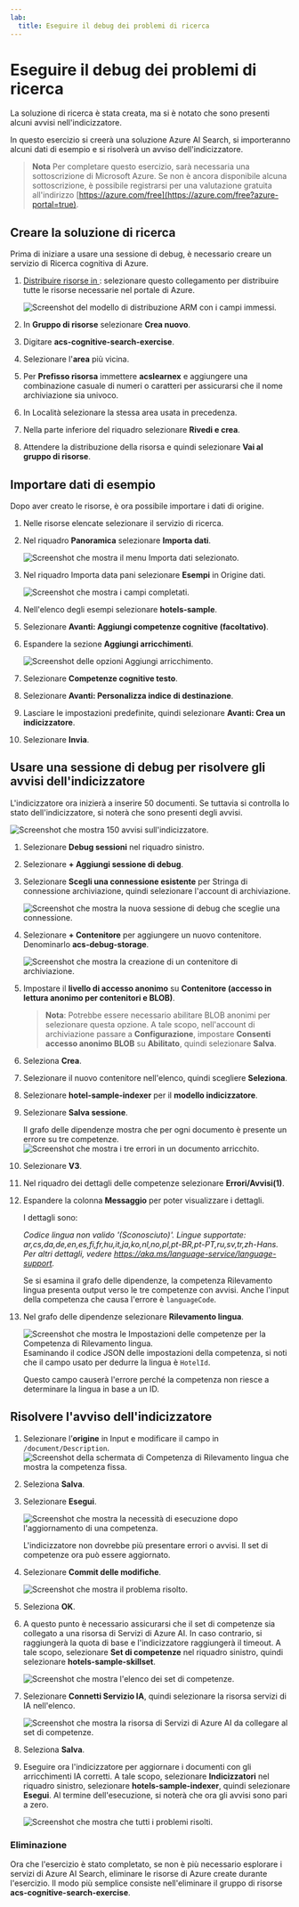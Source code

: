 ```yaml
---
lab:
  title: Eseguire il debug dei problemi di ricerca
---
```


# Eseguire il debug dei problemi di ricerca

La soluzione di ricerca è stata creata, ma si è notato che sono presenti alcuni avvisi nell'indicizzatore.

In questo esercizio si creerà una soluzione Azure AI Search, si importeranno alcuni dati di esempio e si risolverà un avviso dell'indicizzatore.

> **Nota** Per completare questo esercizio, sarà necessaria una sottoscrizione di Microsoft Azure. Se non è ancora disponibile alcuna sottoscrizione, è possibile registrarsi per una valutazione gratuita all'indirizzo [https://azure.com/free](https://azure.com/free?azure-portal=true).

## Creare la soluzione di ricerca

Prima di iniziare a usare una sessione di debug, è necessario creare un servizio di Ricerca cognitiva di Azure.

1. [Distribuire risorse in ](https://portal.azure.com/#create/Microsoft.Template/uri/https%3A%2F%2Fraw.githubusercontent.com%2FMicrosoftLearning%2Fmslearn-knowledge-mining%2Fmain%2FLabfiles%2F08-debug-search%2Fazuredeploy.json): selezionare questo collegamento per distribuire tutte le risorse necessarie nel portale di Azure.

    ![Screenshot del modello di distribuzione ARM con i campi immessi.](../media/08-media/arm-template-deployment.png)

1. In **Gruppo di risorse** selezionare **Crea nuovo**.
1. Digitare **acs-cognitive-search-exercise**.
1. Selezionare l'**area** più vicina.
1. Per **Prefisso risorsa** immettere **acslearnex** e aggiungere una combinazione casuale di numeri o caratteri per assicurarsi che il nome archiviazione sia univoco.
1. In Località selezionare la stessa area usata in precedenza.
1. Nella parte inferiore del riquadro selezionare **Rivedi e crea**.
1. Attendere la distribuzione della risorsa e quindi selezionare **Vai al gruppo di risorse**.

## Importare dati di esempio

Dopo aver creato le risorse, è ora possibile importare i dati di origine.

1. Nelle risorse elencate selezionare il servizio di ricerca.

1. Nel riquadro **Panoramica** selezionare **Importa dati**.

      ![Screenshot che mostra il menu Importa dati selezionato.](../media/08-media/import-data.png)

1. Nel riquadro Importa data pani selezionare **Esempi** in Origine dati.

      ![Screenshot che mostra i campi completati.](../media/08-media/import-data-selection-screen-small.png)

1. Nell'elenco degli esempi selezionare **hotels-sample**.
1. Selezionare **Avanti: Aggiungi competenze cognitive (facoltativo)**.
1. Espandere la sezione **Aggiungi arricchimenti**.

    ![Screenshot delle opzioni Aggiungi arricchimento.](../media/08-media/add-enrichments.png)

1. Selezionare **Competenze cognitive testo**.
1. Selezionare **Avanti: Personalizza indice di destinazione**.
1. Lasciare le impostazioni predefinite, quindi selezionare **Avanti: Crea un indicizzatore**.
1. Selezionare **Invia**.

## Usare una sessione di debug per risolvere gli avvisi dell'indicizzatore

L'indicizzatore ora inizierà a inserire 50 documenti. Se tuttavia si controlla lo stato dell'indicizzatore, si noterà che sono presenti degli avvisi.

![Screenshot che mostra 150 avvisi sull'indicizzatore.](../media/08-media/indexer-warnings.png)

1. Selezionare **Debug sessioni** nel riquadro sinistro.

1. Selezionare **+ Aggiungi sessione di debug**.

1. Selezionare **Scegli una connessione esistente** per Stringa di connessione archiviazione, quindi selezionare l'account di archiviazione.

    ![Screenshot che mostra la nuova sessione di debug che sceglie una connessione.](../media/08-media/connect-storage.png)
1. Selezionare **+ Contenitore** per aggiungere un nuovo contenitore. Denominarlo **acs-debug-storage**.

    ![Screenshot che mostra la creazione di un contenitore di archiviazione.](../media/08-media/create-storage-container.png)

1. Impostare il **livello di accesso anonimo** su **Contenitore (accesso in lettura anonimo per contenitori e BLOB)**.

    > **Nota**: Potrebbe essere necessario abilitare BLOB anonimi per selezionare questa opzione. A tale scopo, nell'account di archiviazione passare a **Configurazione**, impostare **Consenti accesso anonimo BLOB** su **Abilitato**, quindi selezionare **Salva**.

1. Seleziona **Crea**.
1. Selezionare il nuovo contenitore nell'elenco, quindi scegliere **Seleziona**.
1. Selezionare **hotel-sample-indexer** per il **modello indicizzatore**.
1. Selezionare **Salva sessione**.

    Il grafo delle dipendenze mostra che per ogni documento è presente un errore su tre competenze.
    ![Screenshot che mostra i tre errori in un documento arricchito.](../media/08-media/warning-skill-selection.png)

1. Selezionare **V3**.
1. Nel riquadro dei dettagli delle competenze selezionare **Errori/Avvisi(1)**.
1. Espandere la colonna **Messaggio** per poter visualizzare i dettagli.

    I dettagli sono:

    *Codice lingua non valido '(Sconosciuto)'. Lingue supportate: ar,cs,da,de,en,es,fi,fr,hu,it,ja,ko,nl,no,pl,pt-BR,pt-PT,ru,sv,tr,zh-Hans. Per altri dettagli, vedere https://aka.ms/language-service/language-support.*

    Se si esamina il grafo delle dipendenze, la competenza Rilevamento lingua presenta output verso le tre competenze con avvisi. Anche l'input della competenza che causa l'errore è `languageCode`.

1. Nel grafo delle dipendenze selezionare **Rilevamento lingua**.

    ![Screenshot che mostra le Impostazioni delle competenze per la Competenza di Rilevamento lingua.](../media/08-media/language-detection-error.png)
    Esaminando il codice JSON delle impostazioni della competenza, si noti che il campo usato per dedurre la lingua è `HotelId`.

    Questo campo causerà l'errore perché la competenza non riesce a determinare la lingua in base a un ID.

## Risolvere l'avviso dell'indicizzatore

1. Selezionare l’**origine** in Input e modificare il campo in `/document/Description`.
    ![Screenshot della schermata di Competenza di Rilevamento lingua che mostra la competenza fissa.](../media/08-media/language-detection-fix.png)
1. Seleziona **Salva**.
1. Selezionare **Esegui**.

    ![Screenshot che mostra la necessità di esecuzione dopo l'aggiornamento di una competenza.](../media/08-media/rerun-debug-session.png)

    L'indicizzatore non dovrebbe più presentare errori o avvisi. Il set di competenze ora può essere aggiornato.

1. Selezionare **Commit delle modifiche**.

    ![Screenshot che mostra il problema risolto.](../media/08-media/error-fixed.png)
1. Seleziona **OK**.

1. A questo punto è necessario assicurarsi che il set di competenze sia collegato a una risorsa di Servizi di Azure AI. In caso contrario, si raggiungerà la quota di base e l'indicizzatore raggiungerà il timeout. A tale scopo, selezionare **Set di competenze** nel riquadro sinistro, quindi selezionare **hotels-sample-skillset**.

    ![Screenshot che mostra l'elenco dei set di competenze.](../media/08-media/update-skillset.png)
1. Selezionare **Connetti Servizio IA**, quindi selezionare la risorsa servizi di IA nell'elenco.

    ![Screenshot che mostra la risorsa di Servizi di Azure AI da collegare al set di competenze.](../media/08-media/skillset-attach-service.png)
1. Seleziona **Salva**.

1. Eseguire ora l'indicizzatore per aggiornare i documenti con gli arricchimenti IA corretti. A tale scopo, selezionare **Indicizzatori** nel riquadro sinistro, selezionare  **hotels-sample-indexer**, quindi selezionare **Esegui**.  Al termine dell'esecuzione, si noterà che ora gli avvisi sono pari a zero.

    ![Screenshot che mostra che tutti i problemi risolti.](../media/08-media/warnings-fixed-indexer.png)

### Eliminazione

 Ora che l'esercizio è stato completato, se non è più necessario esplorare i servizi di Azure AI Search, eliminare le risorse di Azure create durante l'esercizio. Il modo più semplice consiste nell'eliminare il gruppo di risorse **acs-cognitive-search-exercise**.
